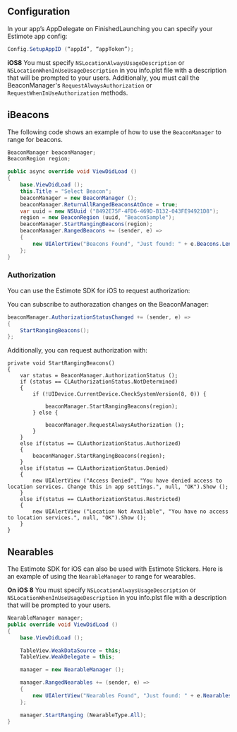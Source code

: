 ## Configuration
In your app’s AppDelegate on FinishedLaunching you can specify your Estimote app config:
```csharp
Config.SetupAppID (“appId”, “appToken”);
```

**iOS8**
You must specify `NSLocationAlwaysUsageDescription` or `NSLocationWhenInUseUsageDescription` in you info.plst file with a description that will be prompted to your users. Additionally, you must call the BeaconManager's `RequestAlwaysAuthorization` or `RequestWhenInUseAuthorization` methods. 

## iBeacons

The following code shows an example of how to use the `BeaconManager` to range for beacons.

```csharp
BeaconManager beaconManager;
BeaconRegion region;

public async override void ViewDidLoad ()
{
	base.ViewDidLoad ();
	this.Title = "Select Beacon";
	beaconManager = new BeaconManager ();
	beaconManager.ReturnAllRangedBeaconsAtOnce = true;
	var uuid = new NSUuid ("8492E75F-4FD6-469D-B132-043FE94921D8");
	region = new BeaconRegion (uuid, "BeaconSample");
	beaconManager.StartRangingBeacons(region);
	beaconManager.RangedBeacons += (sender, e) => 
	{
		new UIAlertView("Beacons Found", "Just found: " + e.Beacons.Length + " beacons.", null, "OK").Show();
	};
}
```


### Authorization
You can use the Estimote SDK for iOS to request authorization:

You can subscribe to authorazation changes on the BeaconManager:

```csharp
beaconManager.AuthorizationStatusChanged += (sender, e) => 
{
	StartRangingBeacons();
};
```

Additionally, you can request authorization with:

```
private void StartRangingBeacons()
{
	var status = BeaconManager.AuthorizationStatus ();
	if (status == CLAuthorizationStatus.NotDetermined)
	{
		if (!UIDevice.CurrentDevice.CheckSystemVersion(8, 0)) {

			beaconManager.StartRangingBeacons(region);
		} else {

			beaconManager.RequestAlwaysAuthorization ();
		}
	}
	else if(status == CLAuthorizationStatus.Authorized)
	{
		beaconManager.StartRangingBeacons(region);
	}
	else if(status == CLAuthorizationStatus.Denied)
	{
		new UIAlertView ("Access Denied", "You have denied access to location services. Change this in app settings.", null, "OK").Show ();
	}
	else if(status == CLAuthorizationStatus.Restricted)
	{
		new UIAlertView ("Location Not Available", "You have no access to location services.", null, "OK").Show ();
	}
}
```



## Nearables
The Estimote SDK for iOS can also be used with Estimote Stickers. Here is an example of using the `NearableManager` to range for wearables.

**On iOS 8**
You must specify `NSLocationAlwaysUsageDescription` or `NSLocationWhenInUseUsageDescription` in you info.plst file with a description that will be prompted to your users. 

```csharp
NearableManager manager;
public override void ViewDidLoad ()
{
	base.ViewDidLoad ();

	TableView.WeakDataSource = this;
	TableView.WeakDelegate = this;

	manager = new NearableManager ();

	manager.RangedNearables += (sender, e) => 
	{
		new UIAlertView("Nearables Found", "Just found: " + e.Nearables.Length + " nearables.", null, "OK").Show();
	};

	manager.StartRanging (NearableType.All);
}

```
